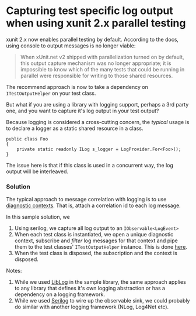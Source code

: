 # Capturing test specific log output when using xunit 2.x parallel testing

xunit 2.x now enables parallel testing by default. According to the docs, using console to output messages is no longer viable:

> When xUnit.net v2 shipped with parallelization turned on by default, this output capture mechanism was no longer appropriate; it is impossible to know which of the many tests that could be running in parallel were responsible for writing to those shared resources. 

The recommend approach is now to take a dependency on `ITestOutputHelper` on your test class.

But what if  you are using a library with logging support, perhaps a 3rd party one, and you want to capture it's log output in your test output?

Because logging is considered a cross-cutting concern, the _typical_ usage is to declare a logger as a static shared resource in a class.

	public class Foo
    {
    	private static readonly ILog s_logger = LogProvider.For<Foo>();
    }

The issue here is that if this class is used in a concurrent way, the log output will be interleaved.

### Solution

The typical approach to message correlation with logging is to use [diagnostic contexts](https://logging.apache.org/log4j/1.2/apidocs/org/apache/log4j/NDC.html). That is, attach a correlation id to each log message.

In this sample solution, we

 1. Using serilog, we capture all log output to an `IObservable<LogEvent>`
 2. When each test class is instantiated, we open a unique diagnostic context, subscribe and _filter_ log messages for that context and pipe them to the test classes' `ITestOutputHelper` instance. This is done [here](https://github.com/damianh/CapturingLogOutputWithXunit2AndParallelTests/blob/master/src/Lib.Tests/LoggingHelper.cs#L31-L45). 
 3. When the test class is disposed, the subscription and the context is disposed.

Notes:
 1. While we used [LibLog](https://github.com/damianh/LibLog) in the sample library, the same approach applies to any library that defines it's own logging abstraction or has a dependency on a logging framework.
 2. While we used [Serilog](http://serilog.net) to wire up the observable sink, we could probably do similar with another logging framework (NLog, Log4Net etc).
